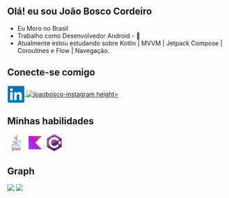 ## Olá! eu sou João Bosco Cordeiro
- Eu Moro no Brasil
- Trabalho como Desenvolvedor Android - :iphone:
- Atualmente estou estudando sobre Kotlin | MVVM | Jetpack Compose | Coroutines e Flow | Navegação.

## Conecte-se comigo
<a href="https://www.linkedin.com/in/jo%C3%A3o-bosco-cordeiro-de-lima-j%C3%BAnior-1b89b130/" target="_blank">
<img align="center" alt="joaoboscocordeiro-linkedin height="30" width="40" src="https://raw.githubusercontent.com/devicons/devicon/master/icons/linkedin/linkedin-plain.svg"
style="max-width:100%;">
</a>
<a href="https://www.instagram.com/joao_bosco_cordeiro/" target="_blank">
<img align="center" alt="joaobosco-instagram height="30" width="40" src="https://cdn.jsdelivr.net/npm/simple-icons@3.0.1/icons/instagram.svg"
style="max-width:100%;">
</a>
                       
## Minhas habilidades
<div>
<img src="https://raw.githubusercontent.com/devicons/devicon/master/icons/java/java-original-wordmark.svg" alt"java" width="40" height="40"style="max-width:100%;"></img>
  <img src="https://raw.githubusercontent.com/devicons/devicon/master/icons/kotlin/kotlin-original.svg" alt"kotlin" width="40" height="40"style="max-width:100%;"></img>
  <img src="https://raw.githubusercontent.com/devicons/devicon/master/icons/csharp/csharp-original.svg" alt"csharp" width="40" height="40"style="max-width:100%;"></img>
</div>

## Graph
<div>
<img height="150em" src="https://github-readme-stats.vercel.app/api?username=joaoboscocordeiro&show_icons=true&theme=dracula&include_all_commits=true&count_private=true"/>
<img height="150em" src="https://github-readme-stats.vercel.app/api/top-langs/?username=joaoboscocordeiro&layout=compact&langs_count=7&theme=dracula"/>
</div>
